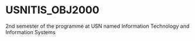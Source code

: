 # USNITIS_OBJ2000
2nd semester of the programme at USN named Information Technology and Information Systems
